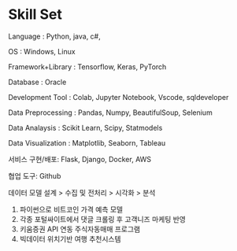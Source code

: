 # Skill Set #



Language : Python, java, c#, 

OS : Windows, Linux

Framework+Library : Tensorflow, Keras, PyTorch

Database : Oracle

Development Tool : Colab, Jupyter Notebook, Vscode, sqldeveloper

Data Preprocessing : Pandas, Numpy, BeautifulSoup, Selenium

Data Analaysis : Scikit Learn, Scipy, Statmodels

Data Visualization : Matplotlib, Seaborn, Tableau

서비스 구현/배포: Flask, Django, Docker, AWS 

협업 도구: Github

데이터 모델 설계 > 수집 및 전처리 > 시각화 > 분석
1. 파이썬으로 비트코인 가격 예측 모델 
2. 각종 포털싸이트에서 댓글 크롤링 후 고객니즈 마케팅 반영
3. 키움증권 API 연동 주식자동매매 프로그램
4. 빅데이터 위치기반 여행 추천시스템
